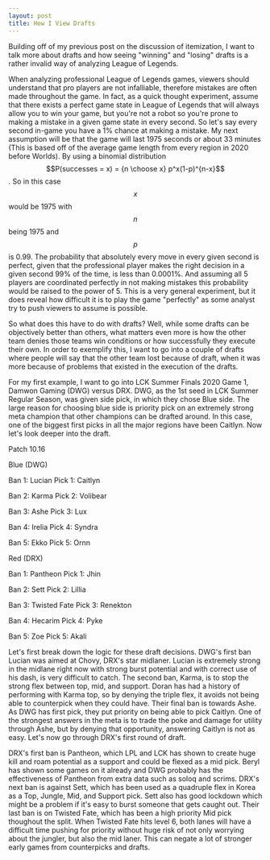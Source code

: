 ```yaml
---
layout: post
title: How I View Drafts
---
```

Building off of my previous post on the discussion of itemization, I want to talk more about drafts and how seeing "winning" and "losing" drafts is a rather invalid way of analyzing League of Legends.

When analyzing professional League of Legends games, viewers should understand that pro players are not infalliable, therefore mistakes are often made throughout the game. In fact, as a quick thought experiment, assume that there exists a perfect game state in League of Legends that will always allow you to win your game, but you're not a robot so you're prone to making a mistake in a given game state in every second. So let's say every second in-game you have a 1% chance at making a mistake. My next assumption will be that the game will last 1975 seconds or about 33 minutes (This is based off of the average game length from every region in 2020 before Worlds). By using a binomial distribution $$P(successes = x) = {n \choose x} p^x(1-p)^{n-x}$$. So in this case $$x$$ would be 1975 with $$n$$ being 1975 and $$p$$ is 0.99. The probability that absolutely every move in every given second is perfect, given that the professional player makes the right decision in a given second 99% of the time, is less than 0.0001%. And assuming all 5 players are coordinated perfectly in not making mistakes this probability would be raised to the power of 5. This is a very general experiment, but it does reveal how difficult it is to play the game "perfectly" as some analyst try to push viewers to assume is possible.

So what does this have to do with drafts? Well, while some drafts can be objectively better than others, what matters even more is how the other team denies those teams win conditions or how successfully they execute their own. In order to exemplify this, I want to go into a couple of drafts where people will say that the other team lost because of draft, when it was more because of problems that existed in the execution of the drafts.

For my first example, I want to go into LCK Summer Finals 2020 Game 1, Damwon Gaming (DWG) versus DRX. DWG, as the 1st seed in LCK Summer Regular Season, was given side pick, in which they chose Blue side. The large reason for choosing blue side is priority pick on an extremely strong meta champion that other champions can be drafted around. In this case, one of the biggest first picks in all the major regions have been Caitlyn. Now let's look deeper into the draft.

Patch 10.16

Blue (DWG)

Ban 1: Lucian           Pick 1: Caitlyn

Ban 2: Karma            Pick 2: Volibear

Ban 3: Ashe             Pick 3: Lux

Ban 4: Irelia           Pick 4: Syndra

Ban 5: Ekko             Pick 5: Ornn

Red (DRX)

Ban 1: Pantheon         Pick 1: Jhin

Ban 2: Sett             Pick 2: Lillia

Ban 3: Twisted Fate     Pick 3: Renekton

Ban 4: Hecarim          Pick 4: Pyke

Ban 5: Zoe              Pick 5: Akali

Let's first break down the logic for these draft decisions. DWG's first ban Lucian was aimed at Chovy, DRX's star midlaner. Lucian is extremely strong in the midlane right now with strong burst potential and with correct use of his dash, is very difficult to catch. The second ban, Karma, is to stop the strong flex between top, mid, and support. Doran has had a history of performing with Karma top, so by denying the triple flex, it avoids not being able to counterpick when they could have. Their final ban is towards Ashe. As DWG has first pick, they put priority on being able to pick Caitlyn. One of the strongest answers in the meta is to trade the poke and damage for utility through Ashe, but by denying that opportunity, answering Caitlyn is not as easy. Let's now go through DRX's first round of draft.

DRX's first ban is Pantheon, which LPL and LCK has shown to create huge kill and roam potential as a support and could be flexed as a mid pick. Beryl has shown some games on it already and DWG probably has the effectiveness of Pantheon from extra data such as soloq and scrims. DRX's next ban is against Sett, which has been used as a quadruple flex in Korea as a Top, Jungle, Mid, and Support pick. Sett also has good lockdown which might be a problem if it's easy to burst someone that gets caught out. Their last ban is on Twisted Fate, which has been a high priority Mid pick thoughout the split. When Twisted Fate hits level 6, both lanes will have a difficult time pushing for priority without huge risk of not only worrying about the jungler, but also the mid laner. This can negate a lot of stronger early games from counterpicks and drafts.
